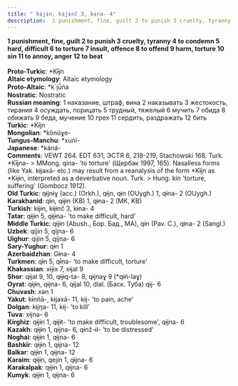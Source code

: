```yaml
---
title: " kɨjɨn, kɨjɨnč 3, kɨna- 4"
description:  1 punishment, fine, guilt 2 to punish 3 cruelty, tyranny 4 to condemn 5 hard, difficult 6 to torture 7 insult, offence 8 to offend 9 harm, torture 10 sin 11 to annoy, anger 12 to beat
---
```

<strong> 1 punishment, fine, guilt 2 to punish 3 cruelty, tyranny 4 to condemn 5 hard, difficult 6 to torture 7 insult, offence 8 to offend 9 harm, torture 10 sin 11 to annoy, anger 12 to beat</strong><br><br>
<strong>Proto-Turkic</strong>:  *Kɨ̄jn<br>
<strong>Altaic etymology</strong>:  Altaic etymology<br>
<strong> Proto-Altaic</strong>:  *k`i̯ū́ńa<br>
<strong>Nostratic</strong>:  Nostratic<br>
<strong>Russian meaning</strong>:  1 наказание, штраф, вина 2 наказывать 3 жестокость, тирания 4 осуждать, порицать 5 трудный, тяжелый 6 мучить 7 обида 8 обижать 9 беда, мучение 10 грех 11 сердить, раздражать 12 бить<br>
<strong>Turkic</strong>:  *Kɨ̄jn<br>
<strong>Mongolian</strong>:  *könüɣe-<br>
<strong>Tungus-Manchu</strong>:  *xuńi-<br>
<strong>Japanese</strong>:  *káná-<br>
<strong>Comments</strong>:  VEWT 264. EDT 631, ЭСТЯ 6, 218-219, Stachowski 168. Turk. *Kɨ̄jna- > MMong. qina- 'to torture' (Щербак 1997, 165). Nasalless forms (like Yak. kɨjaxā- etc.) may result from a reanalysis of the form *Kɨ̄jn as *Kɨjɨn, interpreted as a deverbative noun. Turk. > Hung. kín 'torture, suffering' (Gombocz 1912).<br>
<strong>Old Turkic</strong>:  qɨjnɨɣ (acc.) (Orkh.), qɨjn, qɨn (OUygh.) 1, qɨna- 2 (OUygh.)<br>
<strong>Karakhanid</strong>:  qɨn, qɨjɨn (KB) 1, qɨna- 2 (MK, KB)<br>
<strong>Turkish</strong>:  kɨjɨn, kɨjɨnč 3, kɨna- 4<br>
<strong>Tatar</strong>:  qɨjɨn 5, qɨjɨna- 'to make difficult, hard'<br>
<strong>Middle Turkic</strong>:  qɨjɨn (Abush., Бор. Бад., MA), qɨn (Pav. C.), qɨna- 2 (Sangl.)<br>
<strong>Uzbek</strong>:  qijin 5, qijna- 6<br>
<strong>Uighur</strong>:  qijin 5, qijna- 6<br>
<strong>Sary-Yughur</strong>:  qɨn 1<br>
<strong>Azerbaidzhan</strong>:  Gɨna- 4<br>
<strong>Turkmen</strong>:  qɨ̄n 5, qɨ̄na- 'to make difficult, torture'<br>
<strong>Khakassian</strong>:  xɨjɨx 7, xɨjal 9<br>
<strong>Shor</strong>:  qɨjal 9, 10, qɨjɨq-ta- 8, qɨjnaɣ 9 (*qɨń-laɣ)<br>
<strong>Oyrat</strong>:  qɨjɨn, qɨjna- 6, qɨjal 10, dial. (Баск. Туба) qɨj- 6<br>
<strong>Chuvash</strong>:  xǝn 1<br>
<strong>Yakut</strong>:  kɨ̄nńā-, kɨjaxā- 11, kɨj- 'to pain, ache'<br>
<strong>Dolgan</strong>:  kɨjŋa- 11, kɨj- 'to kill'<br>
<strong>Tuva</strong>:  xɨjna- 6<br>
<strong>Kirghiz</strong>:  qɨjɨn 1, qɨjɨt- 'to make difficult, troublesome', qɨjna- 6<br>
<strong>Kazakh</strong>:  qɨjɨn 1, qɨjna- 6, qɨnž-ɨl- 'to be distressed'<br>
<strong>Noghai</strong>:  qɨjɨn 1, qɨjna- 6<br>
<strong>Bashkir</strong>:  qɨjɨn 1, qɨjna- 12<br>
<strong>Balkar</strong>:  qɨjɨn 1, qɨjna- 12<br>
<strong>Karaim</strong>:  qɨjɨn, qejin 1, qɨjna- 6<br>
<strong>Karakalpak</strong>:  qɨjɨn 1, qɨjna- 6<br>
<strong>Kumyk</strong>:  qɨjɨn 1, qɨjna- 6<br>


